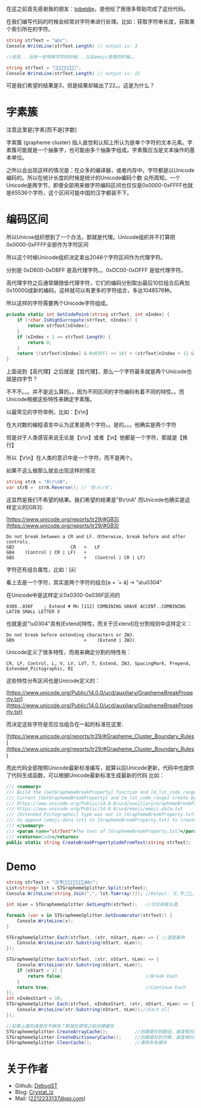 在这之前首先感谢我的朋友：[tpbeldie](https://github.com/tpbeldie)，是他给了我很多帮助完成了这份代码。

在我们编写代码的时候会经常对字符串进行处理。比如：获取字符串长度，获取某个索引所在的字符。


```CS
string strText = "abc";
Console.WriteLine(strText.Length) // output is: 3

//但是...当有一些特殊字符的时候...比如emoji表情的时候。。

string strText = "👩‍🦰👩‍👩‍👦‍👦🏳️‍🌈";
Console.WriteLine(strText.Length) // output is: 22
```

可是我们希望的结果是3，但是结果却输出了22。。这是为什么？

# 字素簇

注意这里是[字素]而不是[字数]

字素簇 (grapheme cluster) 指人直觉和认知上所认为是单个字符的文本元素。字素簇可能就是一个抽象字，也可能由多个抽象字组成。字素簇应当是文本操作的基本单位。

之所以会出现这样的情况是：在众多的编译器，或者内存中。字符都是以Unicode编码的。所以在统计长度的时候是统计的Unicode编码个数
众所周知，一个Unicode是两字节，即便全部用来做字符编码区间也仅仅是0x0000-0xFFFF也就是65536个字符，这个区间可能中国的汉字都装不下。

# 编码区间

所以Unicoe组织想到了一个办法，那就是代理。Unicode组织并不打算把0x0000-0xFFFF全部作为字符区间

所以这个时候Unicode组织决定拿出2048个字符区间作为代理字符。

分别是 0xD800-0xDBFF 是高代理字符。。0xDC00-0xDFFF 是低代理字符。

高代理字符之后通常跟随低代理字符，它们的编码分别取出最后10位组合后再加0x10000成新的编码，这样就可以有更多的字符组合，多达1048576种。

所以这样的字符需要两个Unicode字符组成。

```CS
private static int GetCodePoint(string strText, int nIndex) {
    if (!char.IsHighSurrogate(strText, nIndex)) {
        return strText[nIndex];
    }
    if (nIndex + 1 >= strText.Length) {
        return 0;
    }
    return ((strText[nIndex] & 0x03FF) << 10) + (strText[nIndex + 1] & 0x03FF) + 0x10000;
}
```

上面说到【高代理】之后就是【低代理】，那么一个字符最多就是两个Unicode也就是四字节？

不不不。。。并不是这么算的。。因为不同区间的字符编码有着不同的特性。。而Unicode根据这些特性来确定字素簇。

以最常见的字符举例，比如：【\r\n】

在大对数的编程语言中认为这里是两个字符。。是的。。。他确实是两个字符

但是对于人类感官来说无论是【\r\n】或者【\n】他都是一个字符，那就是【换行】

所以【\r\n】在人类的意识中是一个字符，而不是两个。

如果不这么做那么就会出现这样的情况

```CS
string strA = "A\r\nB";
var strB =  strA.Reverse(); // "B\n\rA";
```

这显然是我们不希望的结果。我们希望的结果是"B\r\nA"
而Unicode也确实是这样定义的[GB3]:

[https://www.unicode.org/reports/tr29/#GB3](https://www.unicode.org/reports/tr29/#GB3)

```
Do not break between a CR and LF. Otherwise, break before and after controls.
GB3                     CR   ×   LF
GB4    (Control | CR | LF)   ÷ 	 
GB5                          ÷   (Control | CR | LF)
```

字符还有组合属性，比如：[ā]

看上去是一个字符，其实是两个字符的组合[a + ̄ = ā] -> "a\u0304"

在Unicode中是这样定义0x0300-0x036F区间的

```
0300..036F    ; Extend # Mn [112] COMBINING GRAVE ACCENT..COMBINING LATIN SMALL LETTER X
```

也就是说"\u0304"具有[Extend]特性，而关于[Extend]在分割规则中这样定义：

```
Do not break before extending characters or ZWJ.
GB9                          ×    (Extend | ZWJ) 
```

Unicode定义了很多特性，而用来确定分割的特性有：

```
CR, LF, Control, L, V, LV, LVT, T, Extend, ZWJ, SpacingMark, Prepend, Extended_Pictographic, RI
```

这些特性分布区间也是Unicode定义的：

[https://www.unicode.org/Public/14.0.0/ucd/auxiliary/GraphemeBreakProperty.txt](https://www.unicode.org/Public/14.0.0/ucd/auxiliary/GraphemeBreakProperty.txt)

而决定这些字符是否应当组合在一起的标准在这里:

[https://www.unicode.org/reports/tr29/#Grapheme_Cluster_Boundary_Rules](https://www.unicode.org/reports/tr29/#Grapheme_Cluster_Boundary_Rules)

而此代码全部按照Unicode最新标准编写，就算以后Unicode更新，代码中也提供了代码生成函数，可以根据Unicode最新标准生成最新的代码 比如：

```CS
/// <summary>
/// Build the [GetGraphemeBreakProperty] function and [m_lst_code_range]
/// Current [GetGraphemeBreakProperty] and [m_lst_code_range] create by:
/// https://www.unicode.org/Public/14.0.0/ucd/auxiliary/GraphemeBreakProperty.txt
/// https://www.unicode.org/Public/14.0.0/ucd/emoji/emoji-data.txt
/// [Extended_Pictographic] type was not in [GraphemeBreakProperty.txt(14.0.0)]
/// So append [emoji-data.txt] to [GraphemeBreakProperty.txt] to create code
/// </summary>
/// <param name="strText">The text of [GraphemeBreakProperty.txt]</param>
/// <returns>Code</returns>
public static string CreateBreakPropertyCodeFromText(string strText);
```

# Demo

```CS
string strText = "汉字👩‍🦰👩‍👩‍👦‍👦🏳️‍🌈Abc";
List<string> lst = STGraphemeSplitter.Split(strText);
Console.WriteLine(string.Join(",", lst.ToArray())); //Output: 汉,字,👩‍🦰,👩‍👩‍👦‍👦,🏳️‍🌈,A,b,c

int nLen = STGraphemeSplitter.GetLength(strText);   //仅仅获取长度.

foreach (var v in STGraphemeSplitter.GetEnumerator(strText)) {
    Console.WriteLine(v);
}

STGraphemeSplitter.Each(strText, (str, nStart, nLen) => { //速度最快
    Console.WriteLine(str.Substring(nStart, nLen));
});

STGraphemeSplitter.Each(strText, (str, nStart, nLen) => {
    Console.WriteLine(str.Substring(nStart, nLen));
    if (nStart > 1) {
        return false;                               //Break Each
    }
    return true;                                    //Continue Each
});
int nIndexStart = 10;
STGraphemeSplitter.Each(strText, nIndexStart, (str, nStart, nLen) => {
    Console.WriteLine(str.Substring(nStart, nLen));//Each all
});

//如果上面的速度还不够快？那就在使用之前创建缓存
STGraphemeSplitter.CreateArrayCache();          //创建缓存到数组，速度相对快，占用空间高
STGraphemeSplitter.CreateDictionaryCache();     //创建缓存到字典，速度相对慢，暂用空间少
STGraphemeSplitter.ClearCache();                //清除所有缓存
```


# 关于作者
* Github: [DebugST](https://github.com/DebugST/)
* Blog: [Crystal_lz](http://st233.com)
* Mail: (2212233137@qq.com)
